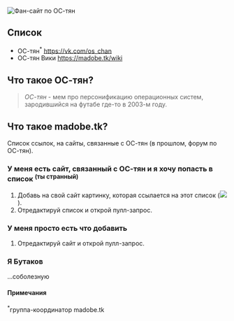 ![Фан-сайт по ОС-тян][link]
## Список                  
+ ОС-тян<sup>*</sup> https://vk.com/os_chan
+ ОС-тян Вики https://madobe.tk/wiki

## Что такое ОС-тян?
> *ОС-тян* - мем про персонификацию операционных систем, зародившийся на футабе где-то в 2003-м году.

## Что такое madobe.tk?
Список ссылок, на сайты, связанные с ОС-тян (в прошлом, форум по ОС-тян).
### У меня есть сайт, связанный с ОС-тян и я хочу попасть в список <sup>(ты странный)</sup>
1. Добавь на свой сайт картинку, которая ссылается на этот список (![][link]).
2. Отредактируй список и открой пулл-запрос.

### У меня просто есть что добавить
1. Отредактируй сайт и открой пулл-запрос.

### Я Бутаков
...соболезную

#### Примечания
<sup>*</sup>группа-координатор madobe.tk


[link]: https://img.shields.io/badge/%D0%9E%D0%A1--%D1%82%D1%8F%D0%BD-madobe.tk-yellow.svg
